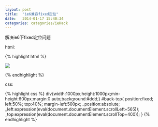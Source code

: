 ```yaml
---
layout: post
title:  "ie6兼容fixed定位"
date:   2014-01-17 15:40:34
categories: categories/ieHack
---
```


解决ie6下fixed定位问题

html:

{% highlight html %}
<div>
  <p id="back-top">
    <a href="#top"><img src="images/back_top.png"></a>
  </p>
</div>
{% endhighlight %}

css:

{% highlight css %}
div{width:1000px;height:1000px;min-height:600px;margin:0 auto;background:#ddd;}
#back-top{
  position:fixed;
  left:50%;
  top:40%;
  margin-left:500px;
  _position:absolute;
  _left:expression(eval(document.documentElement.scrollLeft+565));
  _top:expression(eval(document.documentElement.scrollTop+400));
}
{% endhighlight %}

